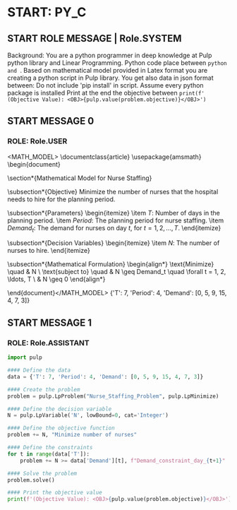 # START: PY_C 
## START ROLE MESSAGE | Role.SYSTEM 
Background: You are a python programmer in deep knowledge at Pulp python library and Linear Programming. Python code place between ```python and ```. Based on mathematical model provided in Latex format you are creating a python script in Pulp library. You get also data in json format between: <DATA></DATA> Do not include 'pip install' in script. Assume every python package is installed Print at the end the objective between <OBJ></OBJ> `print(f' (Objective Value): <OBJ>{pulp.value(problem.objective)}</OBJ>')` 
## START MESSAGE 0 
### ROLE: Role.USER
<MATH_MODEL>
\documentclass{article}
\usepackage{amsmath}
\begin{document}

\section*{Mathematical Model for Nurse Staffing}

\subsection*{Objective}
Minimize the number of nurses that the hospital needs to hire for the planning period.

\subsection*{Parameters}
\begin{itemize}
    \item $T$: Number of days in the planning period.
    \item $Period$: The planning period for nurse staffing.
    \item $Demand_t$: The demand for nurses on day $t$, for $t = 1, 2, \ldots, T$.
\end{itemize}

\subsection*{Decision Variables}
\begin{itemize}
    \item $N$: The number of nurses to hire.
\end{itemize}

\subsection*{Mathematical Formulation}
\begin{align*}
    \text{Minimize} \quad & N \\
    \text{subject to} \quad & N \geq Demand_t \quad \forall t = 1, 2, \ldots, T \\
    & N \geq 0
\end{align*}

\end{document}</MATH_MODEL>
<DATA>
{'T': 7, 'Period': 4, 'Demand': [0, 5, 9, 15, 4, 7, 3]}</DATA>


## START MESSAGE 1 
### ROLE: Role.ASSISTANT
```python
import pulp

#### Define the data
data = {'T': 7, 'Period': 4, 'Demand': [0, 5, 9, 15, 4, 7, 3]}

#### Create the problem
problem = pulp.LpProblem("Nurse_Staffing_Problem", pulp.LpMinimize)

#### Define the decision variable
N = pulp.LpVariable('N', lowBound=0, cat='Integer')

#### Define the objective function
problem += N, "Minimize number of nurses"

#### Define the constraints
for t in range(data['T']):
    problem += N >= data['Demand'][t], f"Demand_constraint_day_{t+1}"

#### Solve the problem
problem.solve()

#### Print the objective value
print(f'(Objective Value): <OBJ>{pulp.value(problem.objective)}</OBJ>')
```

